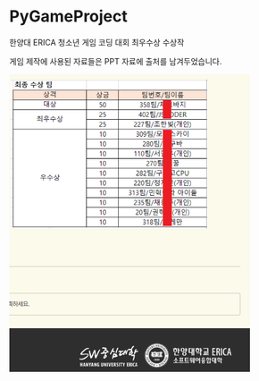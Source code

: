 # PyGameProject
한양대 ERICA 청소년 게임 코딩 대회 최우수상 수상작

게임 제작에 사용된 자료들은 PPT 자료에 출처를 남겨두었습니다.

![List](List.png)

